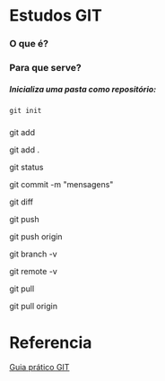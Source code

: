 # Estudos GIT

### O que é?

### Para que serve?

##### Inicializa uma pasta como repositório:
```
git init
```

##### 

git add <nome do arquivo>

git add .

git status

git commit -m "mensagens"

git diff

git push

git push origin <nome da branch>

git branch -v

git remote -v

git pull

git pull origin <nome da branch>


# Referencia

[Guia prático GIT](https://rogerdudler.github.io/git-guide/index.pt_BR.html)

